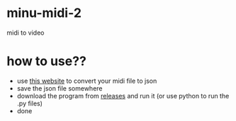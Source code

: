 # minu-midi-2
midi to video

# how to use??
- use [this website](https://www.visipiano.com/midi-to-json-converter/) to convert your midi file to json
- save the json file somewhere
- download the program from [releases](https://github.com/minukr/minu-midi-2/releases) and run it (or use python to run the .py files)
- done
